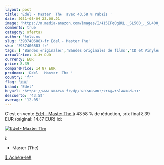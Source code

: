 ```yaml
---
layout: post
title: 'Edel - Master  The  avec 43.58 % rabais '
date: 2021-08-04 22:08:51
image: 'https://m.media-amazon.com/images/I/415IFqOgBUL._SL500_._SL400_.jpg'
comments: true
category: ofertas
author: 'tole.es'
slug: '3937406883-fr Edel - Master The'
sku: '3937406883-fr'
tags: [ 'Bandes originales','Bandes originales de films','CD et Vinyles','Comédie et textes lus','Divers','Funk','Genres','Motown','Pop','Pop R&B','Pop Rock','R&B, Soul et Funk','Soul Music','edel','Émissions de radio et fiction', ]
actualPrice: 8.39 EUR
currency: EUR
price: 8.39
comparePrice: 14.87 EUR
prodname: 'Edel - Master  The '
country: 'fr'
flag: '🇫🇷'
brand: 'Edel'
buyurl: 'https://www.amazon.fr/dp/3937406883/?tag=tolees0d-21'
descuento: '43.58'
average: '12.05'
---
```


C'est en vente [Edel - Master  The ](https://www.amazon.fr/dp/3937406883/?tag=tolees0d-21)  à  43.58 % de réduction, prix final  8.39 EUR (original: 14.87 EUR) ici:

[![Edel - Master  The ](https://m.media-amazon.com/images/I/415IFqOgBUL._SL500_._SL400_.jpg)](https://www.amazon.fr/dp/3937406883/?tag=tolees0d-21)

ℹ️:

- Master (The)

[🛒 Achète-le!!](https://www.amazon.fr/dp/3937406883/?tag=tolees0d-21)

